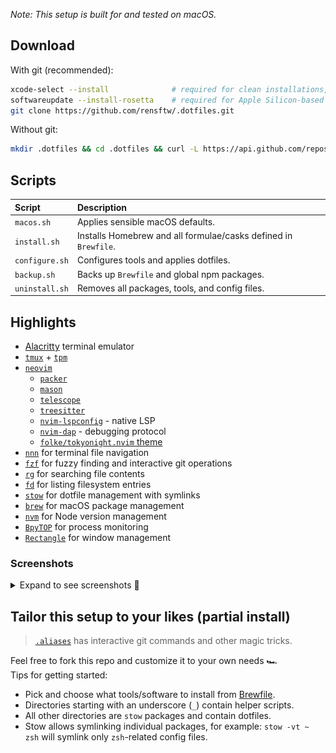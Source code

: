 _Note: This setup is built for and tested on macOS._


## Download
With git (recommended):
```sh
xcode-select --install              # required for clean installations, because macOS is not shipped with git
softwareupdate --install-rosetta    # required for Apple Silicon-based machines
git clone https://github.com/rensftw/.dotfiles.git
```


Without git:
```sh
mkdir .dotfiles && cd .dotfiles && curl -L https://api.github.com/repos/rensftw/.dotfiles/tarball | tar xz --strip=1
```


## Scripts
| Script                          | Description                                                                                         |
| :------------------------------ | :-------------------------------------------------------------------------------------------------- |
| `macos.sh`                      | Applies sensible macOS defaults.                                                                    |
| `install.sh`                    | Installs Homebrew and all formulae/casks defined in `Brewfile`.                                     |
| `configure.sh`                  | Configures tools and applies dotfiles.                                                              |
| `backup.sh`                     | Backs up `Brewfile` and global npm packages.                                                        |
| `uninstall.sh`                  | Removes all packages, tools, and config files.                                                      |

## Highlights
* [Alacritty](https://github.com/alacritty/alacritty) terminal emulator
* [`tmux`](https://github.com/tmux/tmux) + [`tpm`](https://github.com/tmux-plugins/tpm)
* [`neovim`](https://neovim.io/)
  * [`packer`](https://github.com/wbthomason/packer.nvim)
  * [`mason`](https://github.com/williamboman/mason.nvim)
  * [`telescope`](https://github.com/nvim-telescope/telescope.nvim)
  * [`treesitter`](https://github.com/nvim-treesitter/nvim-treesitter)
  * [`nvim-lspconfig`](https://github.com/neovim/nvim-lspconfig) - native LSP
  * [`nvim-dap`](https://github.com/mfussenegger/nvim-dap) - debugging protocol
  * [`folke/tokyonight.nvim` theme](https://github.com/folke/tokyonight.nvim)
* [`nnn`](https://github.com/jarun/nnn) for terminal file navigation
* [`fzf`](https://github.com/junegunn/fzf) for fuzzy finding and interactive git operations
* [`rg`](https://github.com/BurntSushi/ripgrep) for searching file contents
* [`fd`](https://github.com/sharkdp/fd) for listing filesystem entries
* [`stow`](https://www.gnu.org/software/stow/) for dotfile management with symlinks
* [`brew`](https://brew.sh/) for macOS package management
* [`nvm`](https://github.com/nvm-sh/nvm) for Node version management
* [`BpyTOP`](https://github.com/aristocratos/bpytop) for process monitoring
* [`Rectangle`](https://github.com/rxhanson/Rectangle) for window management


### Screenshots
<details>
    <summary>Expand to see screenshots 📸</summary>
    <div>
        <p>
            <a href="https://github.com/romkatv/powerlevel10k/">Powerlevel10k</a> Rainbow prompt with modified <a href="https://github.com/folke/tokyonight.nvim">Tokyo Night</a> on <a href="https://iterm2.com/">iTerm</a>
        </p>
        <img src="https://raw.githubusercontent.com/rensftw/.dotfiles-media/main/alacritty-tmux-powerlevel10k.png"/>
    </div>
    <br />
    <div>
        <p>Neovim with customized <a href="https://github.com/goolord/alpha-nvim">Alpha start screen</a> and dynamic quotes</p>
        <img src="https://raw.githubusercontent.com/rensftw/.dotfiles-media/main/tmux-neovim-alpha.png"/>
    </div>
    <br />
    <div>
        <p>Neovim with <a href="https://github.com/folke/tokyonight.nvim">Tokyo Night</a> theme showing LSP diagnostics and Git status:<p>
        <img src="https://raw.githubusercontent.com/rensftw/.dotfiles-media/main/neovim-null-ls-readme-demo.png"/>
    </div>
    <br />
    <div>
        <p>
            Interactive git operations with <a href="https://github.com/junegunn/fzf">fzf</a>
        </p>
        <p>
           <a target="_blank" href="https://user-images.githubusercontent.com/22574186/147154782-5b862118-34de-46fc-8331-4dcb4d975e7b.mp4">
           <img src="https://raw.githubusercontent.com/rensftw/.dotfiles-media/main/interactive-git-fzf-full-size.gif"/>
           </a>
        </p>
    </div>
    <br />
    <div>
        <p>BpyTOP for process monitoring:<p>
        <img src="https://raw.githubusercontent.com/rensftw/.dotfiles-media/main/bpytop-process-manager.png" />
    </div>
</details>


## Tailor this setup to your likes (partial install)
> [`.aliases`](./system/.aliases) has interactive git commands and other magic tricks.

Feel free to fork this repo and customize it to your own needs 🏎   
Tips for getting started:  
* Pick and choose what tools/software to install from [Brewfile](./_homebrew/Brewfile).
* Directories starting with an underscore (`_`) contain helper scripts.
* All other directories are `stow` packages and contain dotfiles.
* Stow allows symlinking individual packages, for example: `stow -vt ~ zsh` will symlink only `zsh`-related config files.

